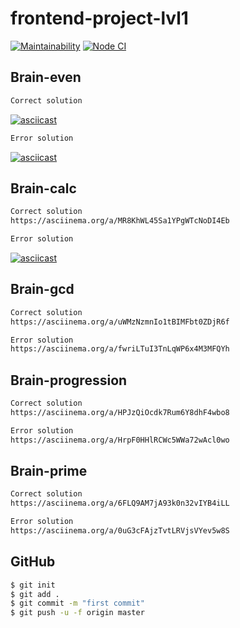 # frontend-project-lvl1
[![Maintainability](https://api.codeclimate.com/v1/badges/a99a88d28ad37a79dbf6/maintainability)](https://codeclimate.com/github/mardeevamarya/frontend-project-lvl1)
[![Node CI](https://github.com/mardeevamarya/frontend-project-lvl1/workflows/Node%20CI/badge.svg)](https://github.com/mardeevamarya/frontend-project-lvl1/actions)

## Brain-even

```sh
Сorrect solution 
```
[![asciicast](https://asciinema.org/a/aMAHPlnch5EDYJIbvYyQN4ioS.svg)](https://asciinema.org/a/aMAHPlnch5EDYJIbvYyQN4ioS)
```sh
Error solution 
```
[![asciicast](https://asciinema.org/a/GxQAj8JpVC3MkTTywk2yhA5Yq.svg)](https://asciinema.org/a/GxQAj8JpVC3MkTTywk2yhA5Yq)

## Brain-calc

```sh
Сorrect solution 
https://asciinema.org/a/MR8KhWL45Sa1YPgWTcNoDI4Eb
```

```sh
Error solution 
```
[![asciicast](https://asciinema.org/a/fXPz2QqvoZGBqfZYJLPYZq6lW.svg)](https://asciinema.org/a/fXPz2QqvoZGBqfZYJLPYZq6lW)

## Brain-gcd

```sh
Сorrect solution 
https://asciinema.org/a/uWMzNzmnIo1tBIMFbt0ZDjR6f
```

```sh
Error solution 
https://asciinema.org/a/fwriLTuI3TnLqWP6x4M3MFQYh
```
## Brain-progression

```sh
Сorrect solution 
https://asciinema.org/a/HPJzQiOcdk7Rum6Y8dhF4wbo8
```

```sh
Error solution 
https://asciinema.org/a/HrpF0HHlRCWc5WWa72wAcl0wo
```
## Brain-prime

```sh
Сorrect solution 
https://asciinema.org/a/6FLQ9AM7jA93k0n32vIYB4iLL
```

```sh
Error solution 
https://asciinema.org/a/0uG3cFAjzTvtLRVjsVYev5w8S
```

## GitHub

```sh
$ git init
$ git add .
$ git commit -m "first commit"
$ git push -u -f origin master
```
